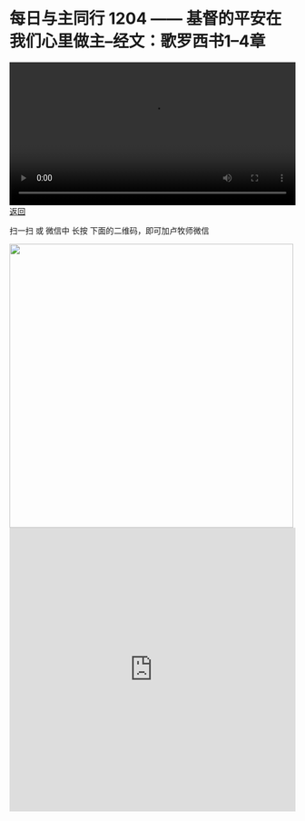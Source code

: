 # 每日与主同行 1204 —— 基督的平安在我们心里做主–经文：歌罗西书1–4章

<video width='100%' controls src='https://go2024.simai.life/api?redirect=https://r2.savefamily.net/@pastorpaulqiankunlu618/KpX2CNVNUh8.mp4?metric=PastorLu%26keyword=webpage%26type=video%26bot=26%26to=webpage'></video>
<a href='../daily.html'> 返回 </a>
<p>扫一扫 或 微信中 长按 下面的二维码，即可加卢牧师微信</p>
<img src='https://r2.savefamily.net/OVagt1.JPG' width='500px' />



<iframe width="100%" height="500" src="https://www.youtube.com/embed/KpX2CNVNUh8?si=zz5OCgHQvyW71w8c&amp;controls=0" title="YouTube video player" frameborder="0" allow="accelerometer; autoplay; clipboard-write; encrypted-media; gyroscope; picture-in-picture; web-share" referrerpolicy="strict-origin-when-cross-origin" allowfullscreen></iframe>
